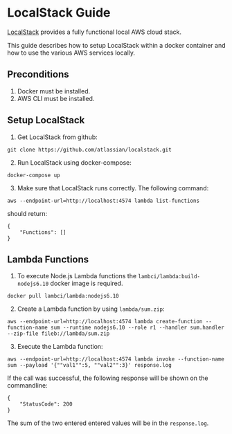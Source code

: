 # LocalStack Guide
[LocalStack](https://github.com/atlassian/localstack) provides a fully functional local AWS cloud stack.

This guide describes how to setup LocalStack within a docker container and how to use the various AWS services locally.

## Preconditions
1. Docker must be installed.
2. AWS CLI must be installed.

## Setup LocalStack
1. Get LocalStack from github:
```
git clone https://github.com/atlassian/localstack.git
```

2. Run LocalStack using docker-compose:
```
docker-compose up
```

3. Make sure that LocalStack runs correctly.
The following command:
```
aws --endpoint-url=http://localhost:4574 lambda list-functions 
```
should return:
```
{
    "Functions": []
}
```

## Lambda Functions
1. To execute Node.js Lambda functions the ``lambci/lambda:build-nodejs6.10`` docker image is required.
```
docker pull lambci/lambda:nodejs6.10
```

2. Create a Lambda function by using ``lambda/sum.zip``:
```
aws --endpoint-url=http://localhost:4574 lambda create-function --function-name sum --runtime nodejs6.10 --role r1 --handler sum.handler --zip-file fileb://lambda/sum.zip
```

3. Execute the Lambda function:
```
aws --endpoint-url=http://localhost:4574 lambda invoke --function-name sum --payload '{""val1"":5, ""val2"":3}' response.log
```
If the call was successful, the following response will be shown on the commandline:
```
{
    "StatusCode": 200
}
```
The sum of the two entered entered values will be in the ``response.log``.


 
